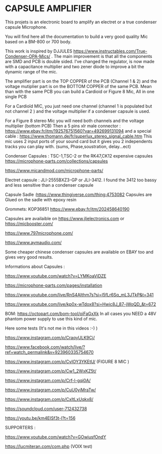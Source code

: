 # CAPSULE AMPLIFIER
This projets is an electronic board to amplify an electret or a true condenser capsule Microphone. 

You will find here all the documentation to build a very good quality Mic based on a BM-800 or 700 body.

This work is inspired by DJJULES https://www.instructables.com/True-Condenser-OPA-Mics/ . The main improvement is that all the components are SMD and PCB is double sided. I've changed the regulator, is now made with a capacitance multiplier and two  zener diode to improve a bit the dynamic range of the mic.

The amplifier part is on the TOP COPPER of the PCB (Channel 1 & 2) and the voltage mutiplier part is on the BOTTOM COPPER of the same PCB.
Mean than with the same PCB you can build a Cardioid or Figure 8 Mic, All in one single PCB


For a Cardioïd MIC, you just need one channel (channel 1 is populated but not channel 2 )
and the voltage multiplier if a condenser capsule is used.

For a Figure 8 stereo Mic you will need both channels and the voltage multiplier (bottom PCB)
Then a 5 pins xlr male connector : https://www.ebay.fr/itm/192576751560?var=492699131094 
and a special cable : https://www.thomann.de/fr/superlux_stereo_signal_cable.htm
This mic uses 2 input ports of your sound card but it gives you 2 independents tracks you can play with. (sums, Phase,soustration, delay...ect)

Condenser Capsules : TSC-1,TSC-2 or the RK47,CK12 expensive capsules 
https://microphone-parts.com/collections/capsules

https://www.micandmod.com/microphone-parts/

Electret capsule : JLI-2555BXZ3-GP or JLI-3412. I found the 3412 too bassy and less sensitive than a condenser capsule

Capsule Sadle :https://www.thingiverse.com/thing:4753082
Capsules are Glued on the sadle with epoxy resin

Grommets: KOP36851 https://www.ebay.fr/itm/202458640190

Capsules are availaible on https://www.jlielectronics.com or https://micbooster.com/

https://www.797microphone.com/

https://www.aymaudio.com/

Some cheaper chinese condenser capsules are available on EBAY too and gives very good results.

Informations about Capsules :

https://www.youtube.com/watch?v=LYMKoaViDZE

https://microphone-parts.com/pages/installation

https://www.youtube.com/live/RnS4AIthm7s?si=l5fLr6Sq_mL3JTkP&t=341

https://www.youtube.com/live/kp0x-wTdox8?si=Hwic8J_87-jWoQD_&t=672

BOM: https://octopart.com/bom-tool/oiFaGxXk
In all cases you NEED a 48V phantom power supply to use this kind of mic.

Here some tests (It's not me in this videos :-) ) 

https://www.instagram.com/p/CraqyULK9Cj/

https://www.facebook.com/watch/live/?ref=watch_permalink&v=923960335754670

https://www.instagram.com/p/CvIOY3YKEtU/ (FIGURE 8 MIC )

https://www.instagram.com/p/Cw1_2WxKZ5t/

https://www.instagram.com/p/Crf-l-gqi0A/

https://www.instagram.com/p/CuU0yiMraTw/

https://www.instagram.com/p/CxItLxUqkx8/

https://soundcloud.com/user-712432738

https://youtu.be/km4EISf3t-I?t=156 

SUPPORTERS :

https://www.youtube.com/watch?v=GOwiusfOndY

https://lucmiteran.com/com.php (VOIX test)







